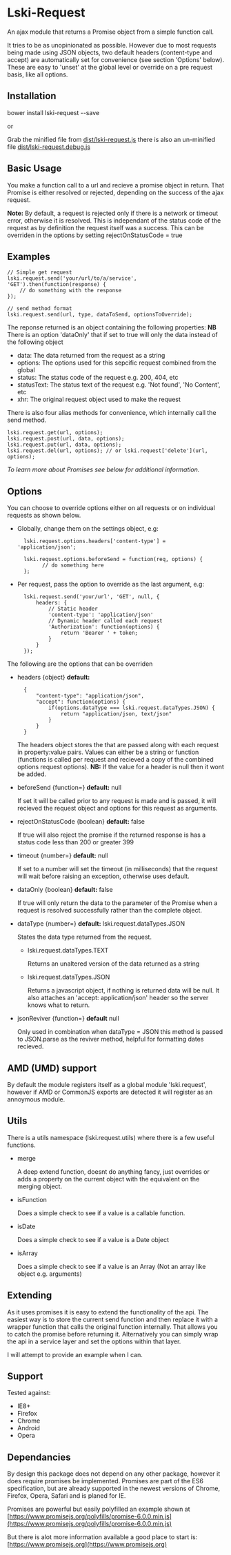 # Lski-Request

An ajax module that returns a Promise object from a simple function call.

It tries to be as unopinionated as possible. However due to most requests being made using JSON objects, two default headers (content-type and accept) are automatically set for convenience (see section 'Options' below). These are easy to 'unset' at the global level or override on a pre request basis, like all options.

## Installation

bower install lski-request --save

or

Grab the minified file from [dist/lski-request.js](https://github.com/lski/lski-request/blob/master/dist/lski-request.js) there is also an un-minified file [dist/lski-request.debug.js](https://github.com/lski/lski-request/blob/master/dist/lski-request.debug.js)

## Basic Usage

You make a function call to a url and recieve a promise object in return. That Promise is either resolved or rejected, depending on the success of the ajax request.

__Note:__  By default, a request is rejected only if there is a network or timeout error, otherwise it is resolved. This is independant of the status code of the request as by definition the request itself was a success. This can be overriden in the options by setting rejectOnStatusCode = true

## Examples

	// Simple get request
	lski.request.send('your/url/to/a/service', 'GET').then(function(response) {
		// do something with the response
	});

	// send method format
	lski.request.send(url, type, dataToSend, optionsToOverride);

The reponse returned is an object containing the following properties: __NB__ There is an option 'dataOnly' that if set to true will only the data instead of the following object

- data: The data returned from the request as a string
- options: The options used for this sepcific request combined from the global
- status: The status code of the request e.g. 200, 404, etc
- statusText: The status text of the request e.g. 'Not found', 'No Content', etc
- xhr: The original request object used to make the request

There is also four alias methods for convenience, which internally call the send method.

	lski.request.get(url, options);
	lski.request.post(url, data, options);
	lski.request.put(url, data, options);
	lski.request.del(url, options); // or lski.request['delete'](url, options);

_To learn more about Promises see below for additional information._

## Options

You can choose to override options either on all requests or on individual requests as shown below.

- Globally, change them on the settings object, e.g:

        lski.request.options.headers['content-type'] = 'application/json';

        lski.request.options.beforeSend = function(req, options) {
              // do something here
        };

- Per request, pass the option to override as the last argument, e.g:

		lski.request.send('your/url', 'GET', null, {
            headers: {
                // Static header
                'content-type': 'application/json'
                // Dynamic header called each request
                'Authorization': function(options) {
                    return 'Bearer ' + token;
                }
            }
		});

The following are the options that can be overriden

- headers {object} __default:__ 

        { 
            "content-type": "application/json",
            "accept": function(options) {
                if(options.dataType === lski.request.dataTypes.JSON) {
                    return "application/json, text/json"
                }
            }
        }

  The headers object stores the that are passed along with each request in property:value pairs. Values can either be a string or function (functions is called per request and recieved a copy of the combined options request options). __NB:__ If the value for a header is null then it wont be added.

- beforeSend {function=} __default:__ null

  If set it will be called prior to any request is made and is passed, it will recieved the request object and options for this request as arguments.

- rejectOnStatusCode {boolean} __default:__ false

  If true will also reject the promise if the returned response is has a status code less than 200 or greater 399

- timeout {number=} __default:__ null

	If set to a number will set the timeout (in milliseconds) that the request will wait before raising an exception, otherwise uses default.

- dataOnly {boolean} __default:__ false

    If true will only return the data to the parameter of the Promise when a request is resolved successfully rather than the complete object.

- dataType {number=} __default:__ lski.request.dataTypes.JSON

	States the data type returned from the request. 

	- lski.request.dataTypes.TEXT 

		Returns an unaltered version of the data returned as a string

	- lski.request.dataTypes.JSON

		Returns a javascript object, if nothing is returned data will be null. It also attaches an 'accept: application/json' header so the server knows what to return.

- jsonReviver {function=} __default__ null

    Only used in combination when dataType = JSON this method is passed to JSON.parse as the reviver method, helpful for formatting dates recieved.

## AMD (UMD) support

By default the module registers itself as a global module 'lski.request', however if AMD or CommonJS exports are detected it will register as an annoymous module.

## Utils

There is a utils namespace (lski.request.utils) where there is a few useful functions.

- merge

    A deep extend function, doesnt do anything fancy, just overrides or adds a property on the current object with the equivalent on the merging object.
    
- isFunction

    Does a simple check to see if a value is a callable function.
    
- isDate

    Does a simple check to see if a value is a Date object
    
- isArray

    Does a simple check to see if a value is an Array (Not an array like object e.g. arguments)

## Extending

As it uses promises it is easy to extend the functionality of the api. The easiest way is to store the current send function and then replace it with a wrapper function that calls the original function internally. That allows you to catch the promise before returning it. Alternatively you can simply wrap the api in a service layer and set the options within that layer.

I will attempt to provide an example when I can.

## Support

Tested against:

- IE8+
- Firefox
- Chrome
- Android
- Opera

## Dependancies

By design this package does not depend on any other package, however it does require promises be implemented. Promises are part of the ES6 specification, but are already supported in the newest versions of Chrome, Firefox, Opera, Safari and is planed for IE.

Promises are powerful but easily polyfilled an example shown at [https://www.promisejs.org/polyfills/promise-6.0.0.min.js](https://www.promisejs.org/polyfills/promise-6.0.0.min.js)

But there is alot more information available a good place to start is: [https://www.promisejs.org](https://www.promisejs.org)
